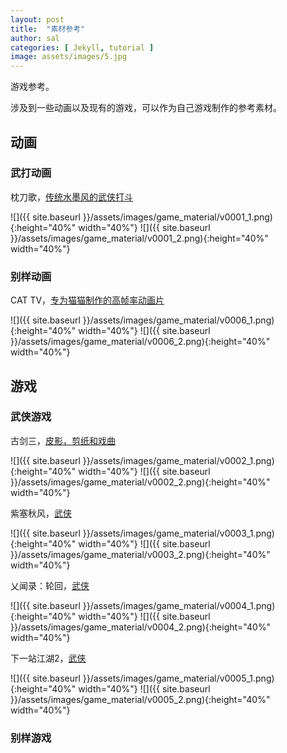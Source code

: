 ```yaml
---
layout: post
title:  "素材参考"
author: sal
categories: [ Jekyll, tutorial ]
image: assets/images/5.jpg
---
```

游戏参考。

涉及到一些动画以及现有的游戏，可以作为自己游戏制作的参考素材。

## 动画
### 武打动画

枕刀歌，[传统水墨风的武侠打斗](https://www.bilibili.com/video/BV1pC411z7Uj/?spm_id_from=333.999.0.0)

![]({{ site.baseurl }}/assets/images/game_material/v0001_1.png){:height="40%" width="40%"}
![]({{ site.baseurl }}/assets/images/game_material/v0001_2.png){:height="40%" width="40%"}

### 别样动画


CAT TV，[专为猫猫制作的高帧率动画片](https://www.bilibili.com/video/BV1uQ4y1A7NU/?spm_id_from=333.999.0.0&vd_source=843d2f88a344d4bca0c6c0456efb4839)


![]({{ site.baseurl }}/assets/images/game_material/v0006_1.png){:height="40%" width="40%"}
![]({{ site.baseurl }}/assets/images/game_material/v0006_2.png){:height="40%" width="40%"}



## 游戏
### 武侠游戏
古剑三，[皮影，剪纸和戏曲](https://www.bilibili.com/video/BV1HF4m1M7gk/?spm_id_from=333.999.0.0&vd_source=843d2f88a344d4bca0c6c0456efb4839)

![]({{ site.baseurl }}/assets/images/game_material/v0002_1.png){:height="40%" width="40%"}
![]({{ site.baseurl }}/assets/images/game_material/v0002_2.png){:height="40%" width="40%"}

紫塞秋风，[武侠](https://www.bilibili.com/video/BV1hJ4m1b7RP/?spm_id_from=333.999.0.0&vd_source=843d2f88a344d4bca0c6c0456efb4839)

![]({{ site.baseurl }}/assets/images/game_material/v0003_1.png){:height="40%" width="40%"}
![]({{ site.baseurl }}/assets/images/game_material/v0003_2.png){:height="40%" width="40%"}

乂闻录：轮回，[武侠](https://www.bilibili.com/video/BV17A4m1L72C/?spm_id_from=333.788.recommend_more_video.0&vd_source=843d2f88a344d4bca0c6c0456efb4839)


![]({{ site.baseurl }}/assets/images/game_material/v0004_1.png){:height="40%" width="40%"}
![]({{ site.baseurl }}/assets/images/game_material/v0004_2.png){:height="40%" width="40%"}


下一站江湖2，[武侠](https://www.bilibili.com/video/BV1tk4y1S7BV/?spm_id_from=333.337.search-card.all.click&vd_source=843d2f88a344d4bca0c6c0456efb4839)


![]({{ site.baseurl }}/assets/images/game_material/v0005_1.png){:height="40%" width="40%"}
![]({{ site.baseurl }}/assets/images/game_material/v0005_2.png){:height="40%" width="40%"}




### 别样游戏




<!-- Education must also train one for quick, resolute and effective thinking. To think incisively and to think for one's self is very difficult. 

> We are prone to let our mental life become invaded by legions of half truths, prejudices, and propaganda. At this point, I often wonder whether or not education is fulfilling its purpose. A great majority of the so-called educated people do not think logically and scientifically. 

Even the press, the classroom, the platform, and the pulpit in many instances do not give us objective and unbiased truths. To save man from the morass of propaganda, in my opinion, is one of the chief aims of education. Education must enable one to sift and weigh evidence, to discern the true from the false, the real from the unreal, and the facts from the fiction.

The function of education, therefore, is to teach one to think intensively and to think critically. But education which stops with efficiency may prove the greatest menace to society. The most dangerous criminal may be the man gifted with reason, but with no morals.

The late Eugene Talmadge, in my opinion, possessed one of the better minds of Georgia, or even America. Moreover, he wore the Phi Beta Kappa key. By all measuring rods, Mr. Talmadge could think critically and intensively; yet he contends that I am an inferior being. Are those the types of men we call educated?

We must remember that intelligence is not enough. Intelligence plus character--that is the goal of true education. The complete education gives one not only power of concentration, but worthy objectives upon which to concentrate. The broad education will, therefore, transmit to one not only the accumulated knowledge of the race but also the accumulated experience of social living.

 -->